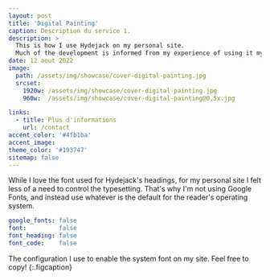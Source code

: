 ```yaml
---
layout: post
title: 'Digital Painting'
caption: Description du service 1.
description: >
  This is how I use Hydejack on my personal site. 
  Much of the development is informed from my experience of using it myself, creating a tight feedback loop.
date: 12 aout 2022
image: 
  path: /assets/img/showcase/cover-digital-painting.jpg
  srcset: 
    1920w: /assets/img/showcase/cover-digital-painting.jpg
    960w:  /assets/img/showcase/cover-digital-painting@0,5x.jpg

links:
  - title: Plus d'informations
    url: /contact
accent_color: '#4fb1ba'
accent_image:
theme_color: '#193747'
sitemap: false
---
```


While I love the font used for Hydejack's headings, for my personal site I felt less of a need to control the typesetting.
That's why I'm not using Google Fonts, and instead use whatever is the default for the reader's operating system.

```yml
google_fonts: false
font:         false
font_heading: false
font_code:    false
```

The configuration I use to enable the system font on my site. Feel free to copy!
{:.figcaption}
